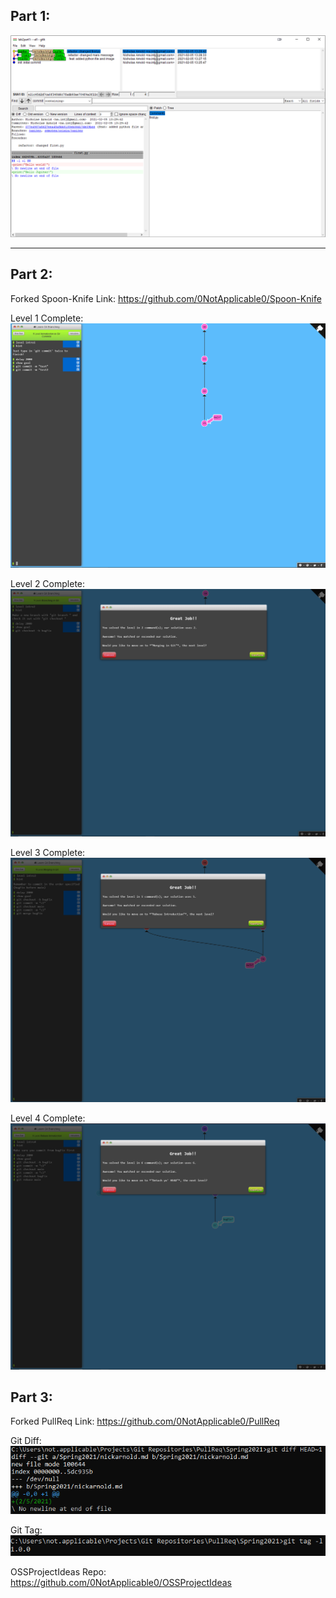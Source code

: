 ## Part 1:
![gitkproof](gitk_all.PNG)

<hr />

## Part 2:
Forked Spoon-Knife Link: https://github.com/0NotApplicable0/Spoon-Knife

Level 1 Complete:
![l1proof](level1.PNG)

Level 2 Complete: 
![l2proof](level2.PNG)

Level 3 Complete: 
![l3proof](level3.PNG)

Level 4 Complete:
![l4proof](level4.PNG)

## Part 3:

Forked PullReq Link: https://github.com/0NotApplicable0/PullReq

Git Diff:
![diffproof](gitdiff.PNG)

Git Tag:
![gittagproof](gittag.PNG)

OSSProjectIdeas Repo: https://github.com/0NotApplicable0/OSSProjectIdeas